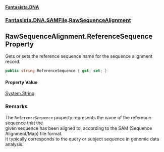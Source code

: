 #### [Fantasista.DNA](index.md 'index')
### [Fantasista.DNA.SAMFile](Fantasista.DNA.SAMFile.md 'Fantasista.DNA.SAMFile').[RawSequenceAlignment](Fantasista.DNA.SAMFile.RawSequenceAlignment.md 'Fantasista.DNA.SAMFile.RawSequenceAlignment')

## RawSequenceAlignment.ReferenceSequence Property

Gets or sets the reference sequence name for the sequence alignment record.

```csharp
public string ReferenceSequence { get; set; }
```

#### Property Value
[System.String](https://docs.microsoft.com/en-us/dotnet/api/System.String 'System.String')

### Remarks
The `ReferenceSequence` property represents the name of the reference sequence that the  
given sequence has been aligned to, according to the SAM (Sequence Alignment/Map) file format.  
It typically corresponds to the query or subject sequence in genomic data analysis.